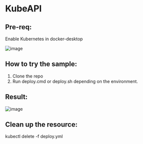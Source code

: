 # KubeAPI

## Pre-req: 
Enable Kubernetes in docker-desktop

![image](https://user-images.githubusercontent.com/3981619/163727673-10e977d8-42e7-4ac5-9caf-9cb8a73b8c7b.png)

## How to try the sample:
1. Clone the repo
2. Run deploy.cmd or deploy.sh depending on the environment.

## Result:
![image](https://user-images.githubusercontent.com/3981619/163727731-bb89d947-3548-4abb-8339-42ec227621b0.png)

## Clean up the resource:
kubectl delete -f deploy.yml
